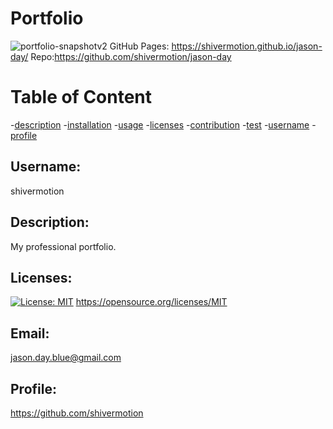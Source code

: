 # Portfolio
![portfolio-snapshotv2](https://user-images.githubusercontent.com/75548830/150935388-d9edb1bd-b85c-4bde-876d-33f79299375e.png)
GitHub Pages: https://shivermotion.github.io/jason-day/ Repo:https://github.com/shivermotion/jason-day
# Table of Content

-[description](#description) -[installation](#installation) -[usage](#usage) -[licenses](#licenses) -[contribution](#contribution) -[test](#test) -[username](#username) -[profile](#profile)

## Username:

shivermotion

## Description:

My professional portfolio.

## Licenses:

[![License: MIT](https://img.shields.io/badge/License-MIT-yellow.svg)](https://opensource.org/licenses/MIT)
https://opensource.org/licenses/MIT

## Email:

jason.day.blue@gmail.com

## Profile:

https://github.com/shivermotion
